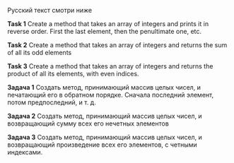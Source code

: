 Русский текст смотри ниже

**Task 1**
Create a method that takes an array of integers and prints it in reverse order. First the last element, then the penultimate one, etc.

**Task 2**
Create a method that takes an array of integers and returns the sum of all its odd elements

**Task 3**
Create a method that takes an array of integers and returns the product of all its elements, with even indices.


**Задача 1**
Создать метод, принимающий массив целых чисел, и печатающий его в обратном порядке. Сначала последний элемент, потом предпоследний, и т. д.

**Задача 2**
Создать метод, принимающий массив целых чисел, и возвращающий сумму всех его нечетных элементов

**Задача 3**
Создать метод, принимающий массив целых чисел, и возвращающий произведение всех его элементов, с четными индексами.

